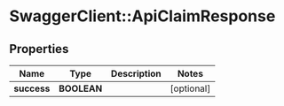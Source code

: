 # SwaggerClient::ApiClaimResponse

## Properties
Name | Type | Description | Notes
------------ | ------------- | ------------- | -------------
**success** | **BOOLEAN** |  | [optional] 


